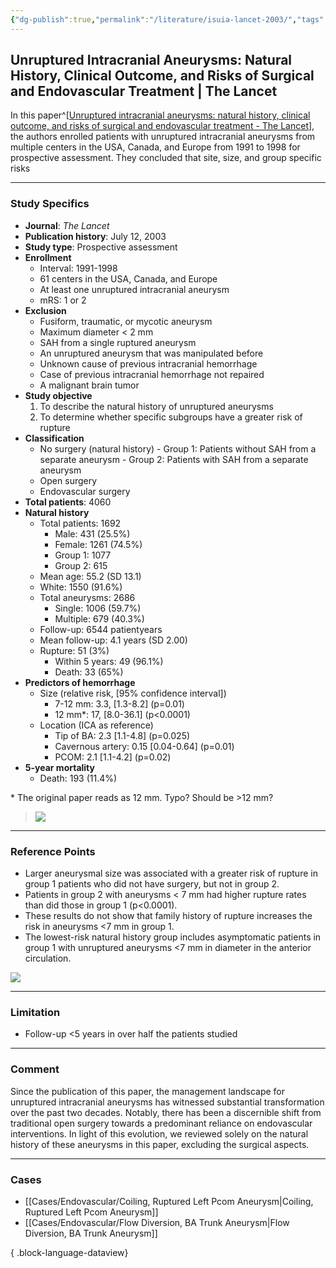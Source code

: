 ```yaml
---
{"dg-publish":true,"permalink":"/literature/isuia-lancet-2003/","tags":["anatomy","Lancet","aneurysm/unruptured"],"created":"2023-11-11T20:25:54.242-08:00","updated":"2023-11-12T10:36:33.638-08:00"}
---
```



## Unruptured Intracranial Aneurysms: Natural History, Clinical Outcome, and Risks of Surgical and Endovascular Treatment | The Lancet

In this paper^[[Unruptured intracranial aneurysms: natural history, clinical outcome, and risks of surgical and endovascular treatment - The Lancet](https://www.thelancet.com/journals/lancet/article/PIIS0140673603138603/fulltext)], the authors enrolled patients with unruptured intracranial aneurysms from multiple centers in the USA, Canada, and Europe from 1991 to 1998 for prospective assessment. They concluded that site, size, and group specific risks

---

### Study Specifics

- **Journal**: *The Lancet*
- **Publication history**: July 12, 2003
- **Study type**: Prospective assessment
- **Enrollment**
	- Interval: 1991-1998
	- 61 centers in the USA, Canada, and Europe
	- At least one unruptured intracranial aneurysm
	- mRS: 1 or 2
- **Exclusion**
	- Fusiform, traumatic, or mycotic aneurysm
	- Maximum diameter \< 2 mm
	- SAH from a single ruptured aneurysm
	- An unruptured aneurysm that was manipulated before
	- Unknown cause of previous intracranial hemorrhage 
	- Case of previous intracranial hemorrhage not repaired
	- A malignant brain tumor
- **Study objective**
	1. To describe the natural history of unruptured aneurysms
	2. To determine whether specific subgroups have a greater risk of rupture
- **Classification**
	- No surgery (natural history)
			- Group 1: Patients without SAH from a separate aneurysm
			- Group 2: Patients with SAH from a separate aneurysm
	- Open surgery
	- Endovascular surgery
- **Total patients**: 4060 
- **Natural history**
	- Total patients: 1692
		- Male: 431 (25.5%)
		- Female: 1261 (74.5%)
		- Group 1: 1077
		- Group 2: 615
	- Mean age: 55.2 (SD 13.1)
	- White: 1550 (91.6%)
	- Total aneurysms: 2686
		- Single: 1006 (59.7%)
		- Multiple: 679 (40.3%)
	- Follow-up: 6544 patientyears
	- Mean follow-up: 4.1 years (SD 2.00)
	- Rupture: 51 (3%)
		- Within 5 years: 49 (96.1%)
		- Death: 33 (65%)
- **Predictors of hemorrhage**
	- Size (relative risk, \[95% confidence interval\])
		- 7-12 mm: 3.3, \[1.3-8.2\] (p=0.01)
		- 12 mm*: 17, \[8.0-36.1\] (p<0.0001)
	- Location (ICA as reference)
		- Tip of BA: 2.3 \[1.1-4.8\] (p=0.025)
		- Cavernous artery: 0.15 \[0.04-0.64\] (p=0.01)
		- PCOM: 2.1 \[1.1-4.2\] (p=0.02)
- **5-year mortality**
	- Death: 193 (11.4%)

\* The original paper reads as 12 mm. Typo? Should be \>12 mm?
> ![](https://i.imgur.com/fZBKHa9.png)

---

### Reference Points

- Larger aneurysmal size was associated with a greater risk of rupture in group 1 patients who did not have surgery, but not in group 2.
- Patients in group 2 with aneurysms \< 7 mm had higher rupture rates than did those in group 1 (p<0.0001).
- These results do not show that family history of rupture increases the risk in aneurysms \<7 mm in group 1.
- The lowest-risk natural history group includes asymptomatic patients in group 1 with unruptured aneurysms \<7 mm in diameter in the anterior circulation.

![](https://i.imgur.com/Hbj24XM.png)

---

### Limitation

- Follow-up \<5 years in over half the patients studied

---

### Comment

Since the publication of this paper, the management landscape for unruptured intracranial aneurysms has witnessed substantial transformation over the past two decades. Notably, there has been a discernible shift from traditional open surgery towards a predominant reliance on endovascular interventions. In light of this evolution, we reviewed solely on the natural history of these aneurysms in this paper, excluding the surgical aspects.

---
### Cases

- [[Cases/Endovascular/Coiling, Ruptured Left Pcom Aneurysm\|Coiling, Ruptured Left Pcom Aneurysm]]
- [[Cases/Endovascular/Flow Diversion, BA Trunk Aneurysm\|Flow Diversion, BA Trunk Aneurysm]]

{ .block-language-dataview}